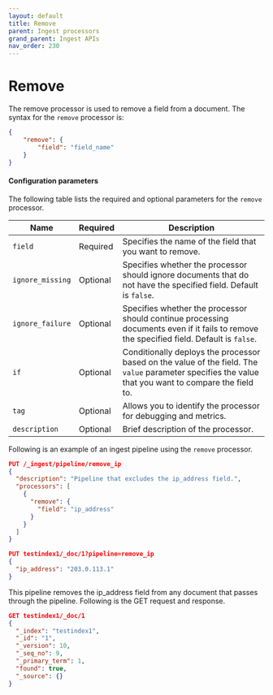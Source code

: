 ```yaml
---
layout: default
title: Remove
parent: Ingest processors 
grand_parent: Ingest APIs
nav_order: 230
---
```


# Remove

The remove processor is used to remove a field from a document. The syntax for the `remove` processor is: 

```json
{
    "remove": {
        "field": "field_name"
    }
}
```

#### Configuration parameters

The following table lists the required and optional parameters for the `remove` processor.

| Name  | Required  | Description  |
|---|---|---|
| `field`  | Required  | Specifies the name of the field that you want to remove. |
| `ignore_missing`  | Optional  | Specifies whether the processor should ignore documents that do not have the specified field. Default is `false`.  |
| `ignore_failure`  | Optional  |  Specifies whether the processor should continue processing documents even if it fails to remove the specified field. Default is `false`.  |
| `if`  | Optional  | Conditionally deploys the processor based on the value of the field. The `value` parameter specifies the value that you want to compare the field to. |
| `tag`  | Optional  | Allows you to identify the processor for debugging and metrics.  |
`description`  | Optional  | Brief description of the processor.  |  


Following is an example of an ingest pipeline using the `remove` processor. 

```json
PUT /_ingest/pipeline/remove_ip
{
  "description": "Pipeline that excludes the ip_address field.",
  "processors": [
    {
      "remove": {
        "field": "ip_address"
      }
    }
  ]
}

PUT testindex1/_doc/1?pipeline=remove_ip
{
  "ip_address": "203.0.113.1"
}
```

This pipeline removes the ip_address field from any document that passes through the pipeline. Following is the GET request and response.

```json
GET testindex1/_doc/1
{
  "_index": "testindex1",
  "_id": "1",
  "_version": 10,
  "_seq_no": 9,
  "_primary_term": 1,
  "found": true,
  "_source": {}
}
```
